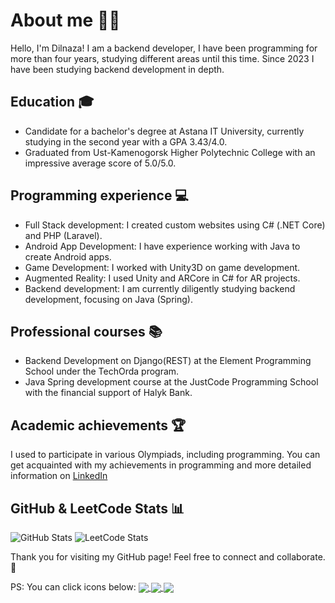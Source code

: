 # About me 👩‍💻

Hello, I'm Dilnaza! I am a backend developer, I have been programming for more than four years, studying different areas until this time. Since 2023 I have been studying backend development in depth.

## Education 🎓

- Candidate for a bachelor's degree at Astana IT University, currently studying in the second year with a GPA 3.43/4.0.
- Graduated from Ust-Kamenogorsk Higher Polytechnic College with an impressive average score of 5.0/5.0.

## Programming experience 💻

- Full Stack development: I created custom websites using C# (.NET Core) and PHP (Laravel).
- Android App Development: I have experience working with Java to create Android apps.
- Game Development: I worked with Unity3D on game development.
- Augmented Reality: I used Unity and ARCore in C# for AR projects.
- Backend development: I am currently diligently studying backend development, focusing on Java (Spring).

## Professional courses 📚

- Backend Development on Django(REST) at the Element Programming School under the TechOrda program.
- Java Spring development course at the JustCode Programming School with the financial support of Halyk Bank.

## Academic achievements 🏆

I used to participate in various Olympiads, including programming. You can get acquainted with my achievements in programming and more detailed information on [LinkedIn](https://www.linkedin.com/in/dilnaza-baidakhanova/ )

## GitHub & LeetCode Stats 📊

![GitHub Stats](https://github-readme-stats.vercel.app/api?username=dillnaza&show_icons=true)
![LeetCode Stats](https://leetcard.jacoblin.cool/dillnazza)

Thank you for visiting my GitHub page! Feel free to connect and collaborate. 🚀

PS: You can click icons below:
   <a href="https://www.linkedin.com/in/dilnaza-baidakhanova-053b36272/" rel="nofollow">
      <img align="center" src="LinkedIn Icon Image URL" style="max-width: 100%;">
   </a>
   <a href="https://t.me/dillnazzza" rel="nofollow">
      <img align="center" src="Telegram Icon Image URL" style="max-width: 100%;">
   </a>
   <a href="mailto:dilnazbaidakhanova@gmail.com" rel="nofollow">
      <img align="center" src="Gmail Icon Image URL" style="max-width: 100%;">
   </a>

